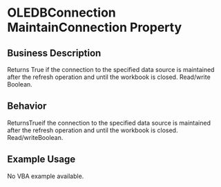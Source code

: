 # OLEDBConnection MaintainConnection Property

## Business Description
Returns True if the connection to the specified data source is maintained after the refresh operation and until the workbook is closed. Read/write Boolean.

## Behavior
ReturnsTrueif the connection to the specified data source is maintained after the refresh operation and until the workbook is closed. Read/writeBoolean.

## Example Usage
No VBA example available.